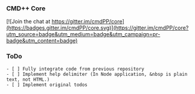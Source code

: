 ### CMD++ Core

[![Join the chat at https://gitter.im/cmdPP/core](https://badges.gitter.im/cmdPP/core.svg)](https://gitter.im/cmdPP/core?utm_source=badge&utm_medium=badge&utm_campaign=pr-badge&utm_content=badge)


### ToDo
	- [ ] Fully integrate code from previous repository
	- [ ] Implement help delimiter (In Node application, &nbsp is plain text, not HTML.)
	- [ ] Implement original todos
